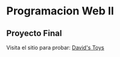 # Programacion Web II
## Proyecto Final

Visita el sitio para probar: <a href="http://localhost/web" target="_blank">David's Toys</a>
